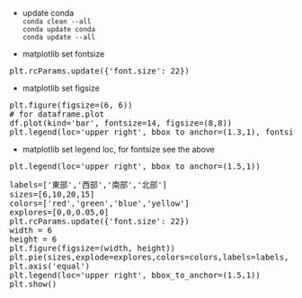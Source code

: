 * update conda<br />
`conda clean --all`<br />
`conda update conda`<br />
`conda update --all`<br />

* matplotlib set fontsize 
<pre>plt.rcParams.update({'font.size': 22})</pre>

* matplotlib set figsize 
<pre>
plt.figure(figsize=(6, 6))
# for dataframe.plot
df.plot(kind='bar', fontsize=14, figsize=(8,8))
plt.legend(loc='upper right', bbox_to_anchor=(1.3,1), fontsize=14)
</pre>

* matplotlib set legend loc, for fontsize see the above 
<pre>plt.legend(loc='upper right', bbox_to_anchor=(1.5,1))</pre>
<pre>
labels=['東部','西部','南部','北部']
sizes=[6,10,20,15]
colors=['red','green','blue','yellow']
explores=[0,0,0.05,0]
plt.rcParams.update({'font.size': 22})
width = 6
height = 6
plt.figure(figsize=(width, height))
plt.pie(sizes,explode=explores,colors=colors,labels=labels, shadow=True,autopct="%.1f%%")
plt.axis('equal')
plt.legend(loc='upper right', bbox_to_anchor=(1.5,1))
plt.show()
</pre>

